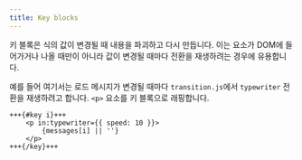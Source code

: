 ```yaml
---
title: Key blocks
---
```


키 블록은 식의 값이 변경될 때 내용을 파괴하고 다시 만듭니다. 이는 요소가 DOM에 들어가거나 나올 때만이 아니라 값이 변경될 때마다 전환을 재생하려는 경우에 유용합니다.

예를 들어 여기서는 로드 메시지가 변경될 때마다 `transition.js`에서 `typewriter` 전환을 재생하려고 합니다. `<p>` 요소를 키 블록으로 래핑합니다.

```svelte
+++{#key i}+++
	<p in:typewriter={{ speed: 10 }}>
		{messages[i] || ''}
	</p>
+++{/key}+++
```
